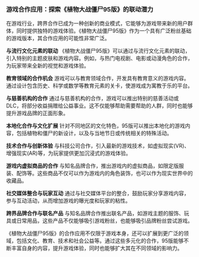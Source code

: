 ### 游戏合作应用：探索《植物大战僵尸95版》的联动潜力

在游戏行业，跨界合作已成为一种创新的商业模式，它能够为游戏带来新的用户群体，同时提供独特的游戏体验。《植物大战僵尸95版》作为一个具有广泛粉丝基础的游戏版本，其合作应用的可能性非常广泛。

**与流行文化元素的联动**
《植物大战僵尸95版》可以通过与流行文化元素的联动，引入特别的主题皮肤和游戏内容。例如，与热门电视剧、电影或动漫角色的合作，为玩家带来全新的视觉和游戏体验。

**教育领域的合作机会**
游戏可以与教育领域合作，开发具有教育意义的游戏内容。通过设计包含历史、科学或数学等教育元素的关卡，使游戏成为寓教于乐的平台。

**与慈善机构的合作**
通过与慈善机构的合作，游戏可以推出特别的慈善活动或DLC，将部分收益捐赠给公益事业。这不仅能够帮助需要帮助的人群，同时也能够提升游戏品牌的正面形象。

**本地化合作与文化扩展**
针对不同地区的文化特色，95版可以推出本地化的游戏内容，包括植物和僵尸的新设计，以及与当地节日或传统相关的特殊活动。

**技术合作与创新体验**
与科技公司合作，引入最新的游戏技术，如虚拟现实(VR)、增强现实(AR)等，为玩家提供更加沉浸式的游戏体验。

**游戏内虚拟商品的合作**
与知名品牌合作，推出游戏内的虚拟商品，如限定版服装、配饰等。这些商品不仅可以作为游戏内的角色装饰，也可以作为现实世界中的收藏品。

**社交媒体整合与玩家互动**
通过与社交媒体平台的整合，鼓励玩家分享游戏内容，参与互动活动，从而增加游戏的曝光度和玩家的粘性。

**跨界品牌合作与联名产品**
与知名品牌合作推出联名产品，如游戏主题的服饰、玩具或日常用品，这些产品不仅能够吸引游戏粉丝，也能够吸引品牌粉丝尝试游戏。

《植物大战僵尸95版》的合作应用不仅限于游戏本身，还可以扩展到更广泛的领域，包括文化、教育、技术和社会公益等。通过这些多元化的合作，95版能够不断丰富自身的内容，提升游戏体验，同时也能够扩大其在不同领域的影响力。